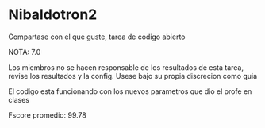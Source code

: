 # Nibaldotron2
Compartase con el que guste, tarea de codigo abierto

NOTA: 7.0

Los miembros no se hacen responsable de los resultados de esta tarea, revise los resultados y la config.
Usese bajo su propia discrecion como guia

El codigo esta funcionando con los nuevos parametros que dio el profe en clases 

Fscore promedio: 99.78
